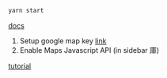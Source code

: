 ```bash
yarn start
```

[docs](https://tomchentw.github.io/react-google-maps/#introduction)

1. Setup google map key
[link](https://console.developers.google.com/)
2. Enable Maps Javascript API (in sidebar 庫)

[tutorial](https://www.youtube.com/watch?v=Pf7g32CwX_s&t=604s)
